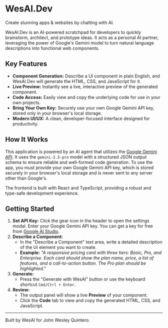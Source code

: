 # WesAI.Dev

Create stunning apps & websites by chatting with AI.

WesAI.Dev is an AI-powered scratchpad for developers to quickly brainstorm, architect, and prototype ideas. It acts as a personal AI partner, leveraging the power of Google's Gemini model to turn natural language descriptions into functional web components.

## Key Features

- **Component Generation:** Describe a UI component in plain English, and WesAI.Dev will generate the HTML, CSS, and JavaScript for it.
- **Live Preview:** Instantly see a live, interactive preview of the generated component.
- **Code Access:** Easily view and copy the underlying code for use in your own projects.
- **Bring Your Own Key:** Securely use your own Google Gemini API key, stored only in your browser's local storage.
- **Modern UI/UX:** A clean, developer-focused interface designed for productivity.

## How It Works

This application is powered by an AI agent that utilizes the [Google Gemini API](https://ai.google.dev/). It uses the `gemini-2.5-pro` model with a structured JSON output schema to ensure reliable and well-formed code generation. To use the app, you must provide your own Google Gemini API key, which is stored securely in your browser's local storage and is never sent to any server other than Google's.

The frontend is built with React and TypeScript, providing a robust and type-safe development experience.

## Getting Started

1.  **Set API Key:** Click the gear icon in the header to open the settings modal. Enter your Google Gemini API key. You can get a key for free from [Google AI Studio](https://aistudio.google.com/app/apikey).
2.  **Describe a Component:**
    - In the "Describe a Component" text area, write a detailed description of the UI element you want to create.
    - **Example:** _"A responsive pricing card with three tiers: Basic, Pro, and Enterprise. Each card should show the plan name, price, a list of features, and a call-to-action button. The Pro plan should be highlighted."_
3.  **Generate:**
    - Press the "Generate with WesAI" button or use the keyboard shortcut `Cmd/Ctrl + Enter`.
4.  **Review:**
    - The output panel will show a live **Preview** of your component.
    - Click the **Code** tab to view and copy the generated HTML, CSS, and JavaScript.

---

Built by WesAI for John Wesley Quintero.